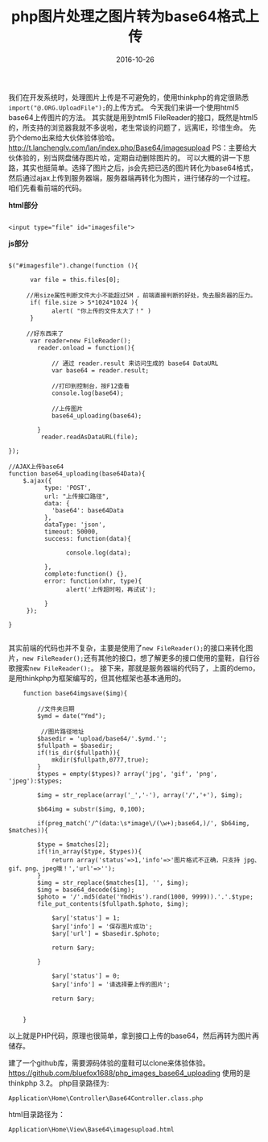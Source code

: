 ﻿---
title: php图片处理之图片转为base64格式上传
date: 2016-10-26
tags: 
-	php
-	thinkphp
-	base64

---
我们在开发系统时，处理图片上传是不可避免的，使用thinkphp的肯定很熟悉`import("@.ORG.UploadFile");`的上传方式。
今天我们来讲一个使用html5 base64上传图片的方法。
其实就是用到html5 FileReader的接口，既然是html5的，所支持的浏览器我就不多说啦，老生常谈的问题了，远离IE，珍惜生命。
先扔个demo出来给大伙体验体验哈。
http://t.lanchenglv.com/lan/index.php/Base64/imagesupload
PS：主要给大伙体验的，别当网盘储存图片哈，定期自动删除图片的。
可以大概的讲一下思路，其实也挺简单。选择了图片之后，js会先把已选的图片转化为base64格式，然后通过ajax上传到服务器端，服务器端再转化为图片，进行储存的一个过程。
咱们先看看前端的代码。

**html部分**

``` stylus

<input type="file" id="imagesfile">

```
**js部分**

``` stylus

$("#imagesfile").change(function (){
					
	  var file = this.files[0];
      
	 //用size属性判断文件大小不能超过5M ，前端直接判断的好处，免去服务器的压力。
      if( file.size > 5*1024*1024 ){ 
   			alert( "你上传的文件太大了！" ) 
	  }
     
     //好东西来了
	  var reader=new FileReader();
	    reader.onload = function(){
	    	
	        // 通过 reader.result 来访问生成的 base64 DataURL
	        var base64 = reader.result;
			
            //打印到控制台，按F12查看
            console.log(base64);
            
            //上传图片
            base64_uploading(base64);
            
		}
	     reader.readAsDataURL(file);
				
});

//AJAX上传base64
function base64_uploading(base64Data){
	$.ajax({
	      type: 'POST',
	      url: "上传接口路径",
	      data: { 
	        'base64': base64Data
	      },
	      dataType: 'json',
	      timeout: 50000,
	      success: function(data){
				
				console.log(data);
				
	      },
	      complete:function() {},
	      error: function(xhr, type){
	     		alert('上传超时啦，再试试');
	     		
	      }
	 });

}


```
其实前端的代码也并不复杂，主要是使用了`new FileReader();`的接口来转化图片，`new FileReader();`还有其他的接口，想了解更多的接口使用的童鞋，自行谷歌搜索`new FileReader();`。
接下来，那就是服务器端的代码了，上面的demo，是用thinkphp为框架编写的，但其他框架也基本通用的。

``` stylus
	function base64imgsave($img){
		
        //文件夹日期
		$ymd = date("Ymd");
		
		 //图片路径地址	
		$basedir = 'upload/base64/'.$ymd.'';
		$fullpath = $basedir;
		if(!is_dir($fullpath)){
			mkdir($fullpath,0777,true);
		}
		$types = empty($types)? array('jpg', 'gif', 'png', 'jpeg'):$types;
		
		$img = str_replace(array('_','-'), array('/','+'), $img);
		
		$b64img = substr($img, 0,100);
		
		if(preg_match('/^(data:\s*image\/(\w+);base64,)/', $b64img, $matches)){
			
		$type = $matches[2];
		if(!in_array($type, $types)){
			return array('status'=>1,'info'=>'图片格式不正确，只支持 jpg、gif、png、jpeg哦！','url'=>'');
		}
		$img = str_replace($matches[1], '', $img);
		$img = base64_decode($img);
		$photo = '/'.md5(date('YmdHis').rand(1000, 9999)).'.'.$type;
		file_put_contents($fullpath.$photo, $img);
			
			$ary['status'] = 1;
			$ary['info'] = '保存图片成功';
			$ary['url'] = $basedir.$photo;
			
			return $ary;
		
		}
		
			$ary['status'] = 0;
			$ary['info'] = '请选择要上传的图片';
			
			return $ary;
		
	
	}
```
以上就是PHP代码，原理也很简单，拿到接口上传的base64，然后再转为图片再储存。

建了一个github库，需要源码体验的童鞋可以clone来体验体验。
https://github.com/bluefox1688/php_images_base64_uploading
使用的是thinkphp 3.2。
php目录路径为:

``` stylus
‪Application\Home\Controller\Base64Controller.class.php
```
html目录路径为：

``` stylus
Application\Home\View\Base64\imagesupload.html
```







